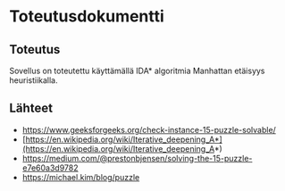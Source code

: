 # Toteutusdokumentti

## Toteutus

Sovellus on toteutettu käyttämällä IDA* algoritmia Manhattan etäisyys heuristiikalla.

## Lähteet

* https://www.geeksforgeeks.org/check-instance-15-puzzle-solvable/
* [https://en.wikipedia.org/wiki/Iterative_deepening_A*](https://en.wikipedia.org/wiki/Iterative_deepening_A*)
* https://medium.com/@prestonbjensen/solving-the-15-puzzle-e7e60a3d9782
* https://michael.kim/blog/puzzle